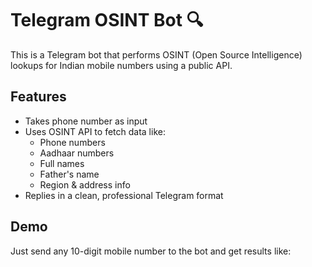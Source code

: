 # Telegram OSINT Bot 🔍

This is a Telegram bot that performs OSINT (Open Source Intelligence) lookups for Indian mobile numbers using a public API.

## Features
- Takes phone number as input
- Uses OSINT API to fetch data like:
  - Phone numbers
  - Aadhaar numbers
  - Full names
  - Father's name
  - Region & address info
- Replies in a clean, professional Telegram format

## Demo
Just send any 10-digit mobile number to the bot and get results like:

